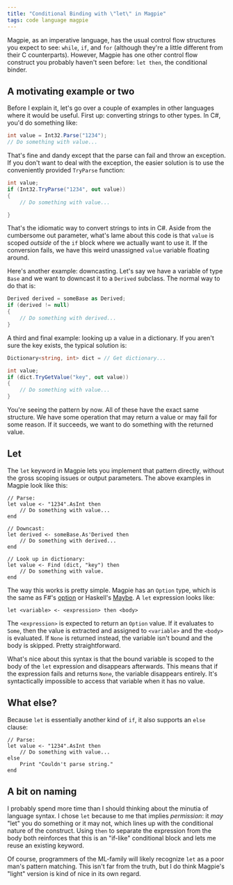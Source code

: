 ```yaml
---
title: "Conditional Binding with \"let\" in Magpie"
tags: code language magpie
---
```


Magpie, as an imperative language, has the usual control flow structures you
expect to see: `while`, `if`, and `for` (although they're a little different
from their C counterparts). However, Magpie has one other control flow construct
you probably haven't seen before: `let then`, the conditional binder.

## A motivating example or two

Before I explain it, let's go over a couple of examples in other languages where
it would be useful. First up: converting strings to other types. In C#, you'd do
something like:

```csharp
int value = Int32.Parse("1234");
// Do something with value...
```

That's fine and dandy except that the parse can fail and throw an exception.
If you don't want to deal with the exception, the easier solution is to use
the conveniently provided `TryParse` function:

```csharp
int value;
if (Int32.TryParse("1234", out value))
{
    // Do something with value...

}
```

That's the idiomatic way to convert strings to ints in C#. Aside from the
cumbersome out parameter, what's lame about this code is that `value` is scoped
*outside* of the `if` block where we actually want to use it. If the conversion
fails, we have this weird unassigned `value` variable floating around.

Here's another example: downcasting. Let's say we have a variable of type `Base`
and we want to downcast it to a `Derived` subclass. The normal way to do that
is:

```csharp
Derived derived = someBase as Derived;
if (derived != null)
{
    // Do something with derived...
}
```

A third and final example: looking up a value in a dictionary. If you aren't
sure the key exists, the typical solution is:

```csharp
Dictionary<string, int> dict = // Get dictionary...

int value;
if (dict.TryGetValue("key", out value))
{
    // Do something with value...
}
```

You're seeing the pattern by now. All of these have the exact same structure.
We have some operation that may return a value or may fail for some reason. If
it succeeds, we want to do something with the returned value.

## Let

The `let` keyword in Magpie lets you implement that pattern directly, without
the gross scoping issues or output parameters. The above examples in Magpie look
like this:

```magpie1
// Parse:
let value <- "1234".AsInt then
    // Do something with value...
end

// Downcast:
let derived <- someBase.As'Derived then
    // Do something with derived...
end

// Look up in dictionary:
let value <- Find (dict, "key") then
    // Do something with value.
end
```

The way this works is pretty simple. Magpie has an `Option` type, which is the
same as F#'s [option][] or Haskell's [Maybe][]. A `let` expression looks like:

[option]: http://msdn.microsoft.com/en-us/library/dd233245%28VS.100%29.aspx
[maybe]: http://en.wikibooks.org/wiki/Haskell/Hierarchical_libraries/Maybe

```magpie1
let <variable> <- <expression> then <body>
```

The `<expression>` is expected to return an `Option` value. If it evaluates to
`Some`, then the value is extracted and assigned to `<variable>` and the
`<body>` is evaluated. If `None` is returned instead, the variable isn't bound
and the body is skipped. Pretty straightforward.

What's nice about this syntax is that the bound variable is scoped to the body
of the `let` expression and disappears afterwards. This means that if the
expression fails and returns `None`, the variable disappears entirely. It's
syntactically impossible to access that variable when it has no value.

## What else?

Because `let` is essentially another kind of `if`, it also supports an `else`
clause:

```magpie1
// Parse:
let value <- "1234".AsInt then
    // Do something with value...
else
    Print "Couldn't parse string."
end
```

## A bit on naming

I probably spend more time than I should thinking about the minutia of language
syntax. I chose `let` because to me that implies *permission*: it *may* "let"
you do something or it may not, which lines up with the conditional nature of
the construct. Using `then` to separate the expression from the body both
reinforces that this is an "if-like" conditional block and lets me reuse an
existing keyword.

Of course, programmers of the ML-family will likely recognize `let` as a poor
man's pattern matching. This isn't far from the truth, but I do think Magpie's
"light" version is kind of nice in its own regard.
